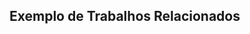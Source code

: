 
<h2> Exemplo de Trabalhos Relacionados </h2>

<div id="pdf">
  <object width="400" height="500" type="application/pdf" data="TrabalhosRelacionadosExemplo.pdf" id="pdf_content">
  </object>
</div>
